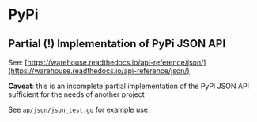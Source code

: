 # PyPi

## Partial (!) Implementation of PyPi JSON API

See: [https://warehouse.readthedocs.io/api-reference/json/](https://warehouse.readthedocs.io/api-reference/json/)

**Caveat**: this is an  incomplete|partial implementation of the PyPi JSON API sufficient for the needs of another project

See `ap/json/json_test.go` for example use.